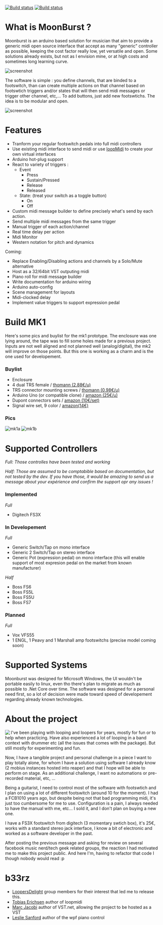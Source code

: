 [![Build status](https://ci.appveyor.com/api/projects/status/2ohdsl0j6kgifhov/branch/master?svg=true&passingText=master&pendingText=master)](https://ci.appveyor.com/project/Manu404/moonburst-master/branch/master)
[![Build status](https://ci.appveyor.com/api/projects/status/o56n37ei0k8yhwua/branch/dev?svg=true&passingText=de&pendingText=dev)](https://ci.appveyor.com/project/Manu404/moonburst-dev/branch/dev)


# What is MoonBurst ?

Moonburst is an arduino based solution for musician that aim to provide a generic midi open source interface that accept as many "generic" controller as possible, keeping the cost factor really low, yet versatile and open. Some solutions already exists, but not as I envision mine, or at high costs and sometimes long learning curve.

![screenshot](https://github.com/Manu404/moonburst/blob/master/scrns/overview.png)

The software is simple : you define channels, that are binded to a footswitch, than can create multiple actions on that channel based on footswtich triggers and/or states that will then send midi messages or trigger other channel, etc,... To add buttons, just add new footswtichs. The idea is to be modular and open.

![screenshot](https://github.com/Manu404/moonburst/blob/master/scrns/screen.png)

# Features

 - Tranform your regular footswitch pedals into full midi controllers
 - Use existing midi interface to send midi or use [loopMidi](https://www.tobias-erichsen.de/software/loopmidi.html) to create your own virtual interfaces
 - Arduino hot-plug support
 - React to variety of triggers : 
   - Event
     - Press
     - Sustain/Pressed
     - Release
     - Released
   - State: (treat your switch as a toggle button)
     - On
     - Off
 - Custom midi message builder to define precisely what's send by each action.
 - Send multiple midi messages from the same trigger
 - Manual trigger of each action/channel
 - Real time delay per action
 - Midi Monitor
 - Western notation for pitch and dynamics
 
 Coming:
 - Replace Enabling/Disabling actions and channels by a Solo/Mute alternative
 - Host as a 32/64bit VST outputing midi
 - Piano roll for midi message builder
 - Write documentation for arduino wiring
 - Arduino auto-config
 - Scene management for layouts
 - Midi-clocked delay
 - Implement value triggers to support expression pedal
 
# Build MK1
Here's some pics and buylist for the mk1 prototype. The enclosure was one lying around, the tape was to fill some holes made for a previous project. Inputs are not well aligned and not planned well (analog/digital), the mk2 will improve on those points. But this one is working as a charm and is the one used for developement.

### Buylist

- Enclosure
- 4 dual TRS female / [thomann (2.88€/u)](https://www.thomann.de/be/neutrik_nsj12_hh_1.htm)
- TRS connector mounting screws / [thomann (0.98€/u)](https://www.thomann.de/be/neutrik_nrj_nut_b.htm)
- Arduino Uno (or compatible clone) / [amazon (25€/u)](https://www.amazon.fr/Arduino-A000066-M%C3%A9moire-flash-32/dp/B008GRTSV6/)
- Dupont connectors sets / [amazon (10€/set)](https://www.amazon.fr/ARCELI-Connecteur-Goupilles-Adaptateur-Assortiment/dp/B07PVVD26W/)
- Signal wire set, 9 color / [amazon(14€)](https://www.amazon.fr/dp/B001IRVDV4/ref=psdc_1854585031_t1_B001IRQRRO)

### Pics

![mk1a](https://github.com/Manu404/moonburst/blob/master/scrns/out.png)
![mk1b](https://github.com/Manu404/moonburst/blob/master/scrns/in.png)

 
# Supported Controllers
*Full: Those controlles have been tested and working*

*Half: Those are assumed to be comptabible based on documentation, but not tested by the dev.
If you have those, it would be amazing to send us a message about your expérience and confirm the support opr any issues !*

### Implemented
*Full*
 - Digitech FS3X
 
### In Developement
*Full*
 - Generic Switch/Tap on mono interface
 - Generic 2 Switch/Tap on stereo interface
 - Generic Pot (expression pedal) on mono interface (this will enable support of most expresion pedal on the market from known manufacturer)
 
*Half*
 - Boss FS6
 - Boss FS5L
 - Boss FS5U
 - Boss FS7

### Planned 
*Full*
 - Vox VFS55
 - 1 ENGL, 1 Peavy and 1 Marshall amp footswitchs (precise model coming soon)
 
# Supported Systems
Moonburst was designed for Microsoft Windows, the UI wouldn't be portable easily to linux, even tho there's plan to migrate as much as possible to .Net Core over time. The software was designed for a personal need first, so a lot of decision were made toward speed of developement regarding already known technologies.

# About the project

<img align="left" src="https://github.com/Manu404/moonburst/blob/master/scrns/header_half.jpg">

I've been playing with looping and loopers for years, mostly for fun or to help when practicing. Have also experienced a lot of looping in a band context with drummer etc (all the issues that comes with the package). But still mostly for experimenting and fun.

Now, I have a tangible project and personal challenge in a piece I want to play totally alone, for whom I have a solution using software I already know (2 mobius instances hosted into reaper) and that I hope will be able to perform on stage. As an additional challenge, I want no automations or pre-recorded material, etc, ...

Being a guitarist, I need to control most of the software with footswtich and I plan on using a lot of different footswitch (around 10 for the moment). I had a FCB1010 years ago, but despite being not that bad programming midi, it's just too cumbersome for me to use. Configuration is a pain, I always needed to have the manual with me, etc... I sold it, and I don't plan on buying a new one.

I have a FS3X footswitch from digitech (3 momentary swtich box), it's 25€, works with a standard stereo jack interface, I know a bit of electronic and worked as a software developer in the past.

After posting the previous message and asking for review on several facebook music nerd/tech geek related groups, the reaction I had motivated me to make this project public. And here I'm, having to refactor that code I though nobody would read :p

# b33rz

- [LoopersDelight](https://www.facebook.com/groups/LoopersDelight/) group members for their interest that led me to release this.
- [Tobias Erichsen](https://www.tobias-erichsen.de/) author of loopmidi
- [Marc Jacobi](https://github.com/obiwanjacobi/vst.net) author of VST.net, allowing the project to be hosted as a VST
- [Leslie Sanford](https://www.codeproject.com/Articles/6165/A-Piano-Key-Control-in-C) author of the wpf piano control
